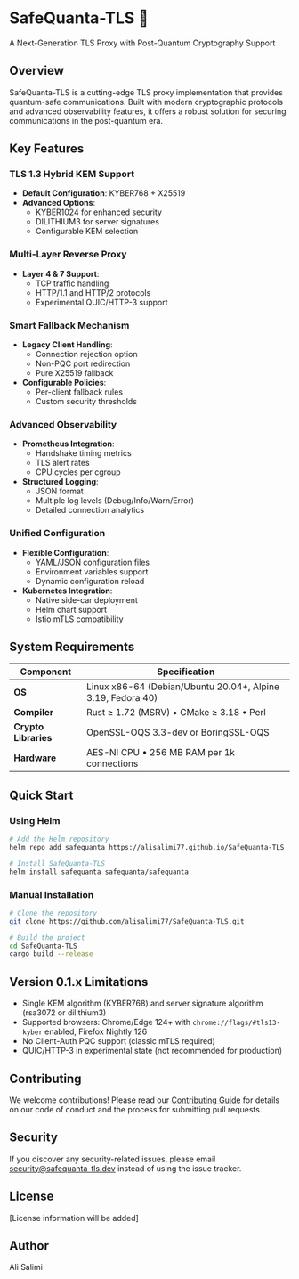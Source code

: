 # SafeQuanta-TLS 🌟

A Next-Generation TLS Proxy with Post-Quantum Cryptography Support

## Overview

SafeQuanta-TLS is a cutting-edge TLS proxy implementation that provides quantum-safe communications. Built with modern cryptographic protocols and advanced observability features, it offers a robust solution for securing communications in the post-quantum era.

## Key Features

### TLS 1.3 Hybrid KEM Support
- **Default Configuration**: KYBER768 + X25519
- **Advanced Options**: 
  - KYBER1024 for enhanced security
  - DILITHIUM3 for server signatures
  - Configurable KEM selection

### Multi-Layer Reverse Proxy
- **Layer 4 & 7 Support**:
  - TCP traffic handling
  - HTTP/1.1 and HTTP/2 protocols
  - Experimental QUIC/HTTP-3 support

### Smart Fallback Mechanism
- **Legacy Client Handling**:
  - Connection rejection option
  - Non-PQC port redirection
  - Pure X25519 fallback
- **Configurable Policies**:
  - Per-client fallback rules
  - Custom security thresholds

### Advanced Observability
- **Prometheus Integration**:
  - Handshake timing metrics
  - TLS alert rates
  - CPU cycles per cgroup
- **Structured Logging**:
  - JSON format
  - Multiple log levels (Debug/Info/Warn/Error)
  - Detailed connection analytics

### Unified Configuration
- **Flexible Configuration**:
  - YAML/JSON configuration files
  - Environment variables support
  - Dynamic configuration reload
- **Kubernetes Integration**:
  - Native side-car deployment
  - Helm chart support
  - Istio mTLS compatibility

## System Requirements

| Component | Specification |
|-----------|---------------|
| **OS** | Linux x86-64 (Debian/Ubuntu 20.04+, Alpine 3.19, Fedora 40) |
| **Compiler** | Rust ≥ 1.72 (MSRV) • CMake ≥ 3.18 • Perl |
| **Crypto Libraries** | OpenSSL-OQS 3.3-dev or BoringSSL-OQS |
| **Hardware** | AES-NI CPU • 256 MB RAM per 1k connections |

## Quick Start

### Using Helm
```bash
# Add the Helm repository
helm repo add safequanta https://alisalimi77.github.io/SafeQuanta-TLS

# Install SafeQuanta-TLS
helm install safequanta safequanta/safequanta
```

### Manual Installation
```bash
# Clone the repository
git clone https://github.com/alisalimi77/SafeQuanta-TLS.git

# Build the project
cd SafeQuanta-TLS
cargo build --release
```

## Version 0.1.x Limitations

- Single KEM algorithm (KYBER768) and server signature algorithm (rsa3072 or dilithium3)
- Supported browsers: Chrome/Edge 124+ with `chrome://flags/#tls13-kyber` enabled, Firefox Nightly 126
- No Client-Auth PQC support (classic mTLS required)
- QUIC/HTTP-3 in experimental state (not recommended for production)

## Contributing

We welcome contributions! Please read our [Contributing Guide](CONTRIBUTING.md) for details on our code of conduct and the process for submitting pull requests.

## Security

If you discover any security-related issues, please email security@safequanta-tls.dev instead of using the issue tracker.

## License

[License information will be added]

## Author

Ali Salimi 